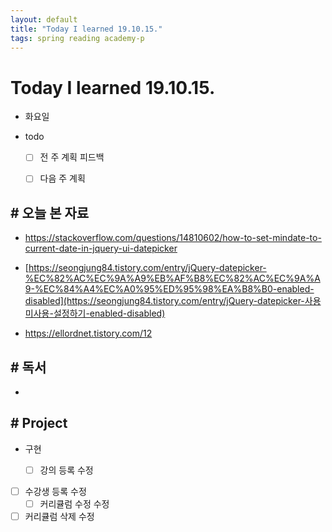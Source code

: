 ```yaml
---
layout: default
title: "Today I learned 19.10.15."
tags: spring reading academy-p
---
```


# Today I learned 19.10.15.
- 화요일
- todo

  - [ ] 전 주 계획 피드백
  - [ ] 다음 주 계획 



## # 오늘 본 자료

-  https://stackoverflow.com/questions/14810602/how-to-set-mindate-to-current-date-in-jquery-ui-datepicker

-  [https://seongjung84.tistory.com/entry/jQuery-datepicker-%EC%82%AC%EC%9A%A9%EB%AF%B8%EC%82%AC%EC%9A%A9-%EC%84%A4%EC%A0%95%ED%95%98%EA%B8%B0-enabled-disabled](https://seongjung84.tistory.com/entry/jQuery-datepicker-사용미사용-설정하기-enabled-disabled) 
-  https://ellordnet.tistory.com/12 

## # 독서

- 

  


## # Project

- 구현

  - [ ] 강의 등록 수정
- [ ] 수강생 등록 수정
  - [ ] 커리큘럼 수정 수정
- [ ] 커리큘럼 삭제 수정